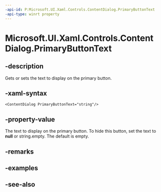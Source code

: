 ```yaml
---
-api-id: P:Microsoft.UI.Xaml.Controls.ContentDialog.PrimaryButtonText
-api-type: winrt property
---
```


<!-- Property syntax
public string PrimaryButtonText { get;  set; }
-->

# Microsoft.UI.Xaml.Controls.ContentDialog.PrimaryButtonText

## -description
Gets or sets the text to display on the primary button.

## -xaml-syntax
```xaml
<ContentDialog PrimaryButtonText="string"/>
```


## -property-value
The text to display on the primary button. To hide this button, set the text to **null** or string.empty. The default is empty.

## -remarks

## -examples

## -see-also

